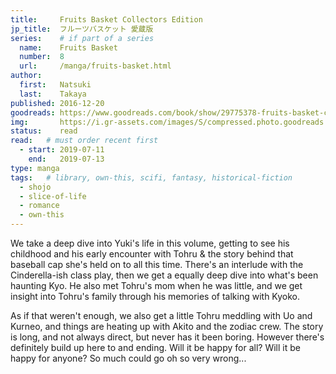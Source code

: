 ```yaml
---
title:     Fruits Basket Collectors Edition
jp_title:  フルーツバスケット 愛蔵版
series:    # if part of a series
  name:    Fruits Basket
  number:  8
  url:     /manga/fruits-basket.html
author: 
  first:   Natsuki 
  last:    Takaya
published: 2016-12-20
goodreads: https://www.goodreads.com/book/show/29775378-fruits-basket-collector-s-edition-vol-8
img:       https://i.gr-assets.com/images/S/compressed.photo.goodreads.com/books/1479835127l/29775378._SX318_.jpg
status:    read
read:   # must order recent first
  - start: 2019-07-11 
    end:   2019-07-13
type: manga
tags:   # library, own-this, scifi, fantasy, historical-fiction
  - shojo
  - slice-of-life
  - romance
  - own-this
---
```


We take a deep dive into Yuki's life in this volume, getting to see his childhood and his early encounter with Tohru & the story behind that baseball cap she's held on to all this time. There's an interlude with the Cinderella-ish class play, then we get a equally deep dive into what's been haunting Kyo. He also met Tohru's mom when he was little, and we get insight into Tohru's family through his memories of talking with Kyoko. 

As if that weren't enough, we also get a little Tohru meddling with Uo and Kurneo, and things are heating up with Akito and the zodiac crew. The story is long, and not always direct, but never has it been boring. However there's definitely build up here to and ending. Will it be happy for all? Will it be happy for anyone? So much could go oh so very wrong...
